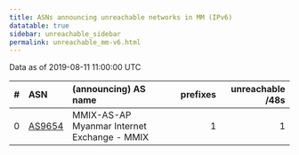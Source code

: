 ```yaml
---
title: ASNs announcing unreachable networks in MM (IPv6)
datatable: true
sidebar: unreachable_sidebar
permalink: unreachable_mm-v6.html
---
```


Data as of 2019-08-11 11:00:00 UTC


<div class="datatable-begin"></div>

|   # | ASN                                  | (announcing) AS name                        |   prefixes |   unreachable /48s |
|----:|:-------------------------------------|:--------------------------------------------|-----------:|-------------------:|
|   0 | [AS9654](unreachable_AS9654-v6.html) | MMIX-AS-AP Myanmar Internet Exchange - MMIX |          1 |                  1 |

<div class="datatable-end"></div>